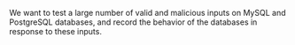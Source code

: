 We want to test a large number of valid and malicious inputs on MySQL and PostgreSQL databases, 
and record the behavior of the databases in response to these inputs.

